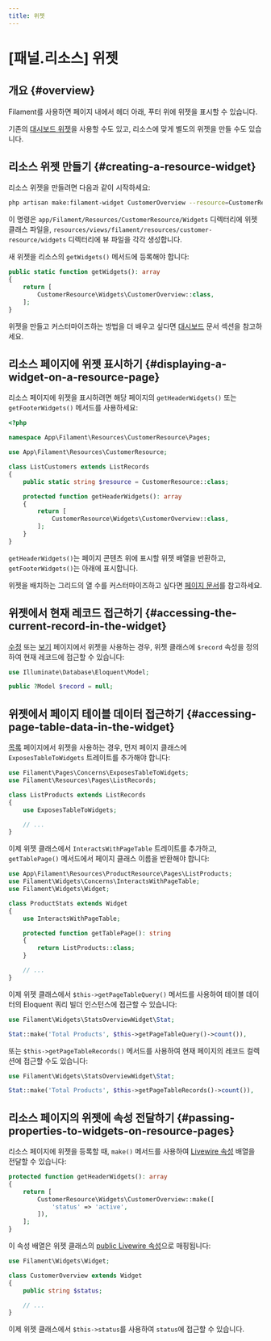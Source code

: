 ```yaml
---
title: 위젯
---
```

# [패널.리소스] 위젯

## 개요 {#overview}

<LaracastsBanner
    title="위젯"
    description="Laracasts에서 Filament로 빠르게 Laravel 개발하기 시리즈의 '위젯 추가하기' 강의를 시청하세요 - Filament 리소스에 위젯을 추가하는 기본을 배울 수 있습니다."
    url="https://laracasts.com/series/rapid-laravel-development-with-filament/episodes/15"
    series="rapid-laravel-development"
/>

Filament를 사용하면 페이지 내에서 헤더 아래, 푸터 위에 위젯을 표시할 수 있습니다.

기존의 [대시보드 위젯](../dashboard)을 사용할 수도 있고, 리소스에 맞게 별도의 위젯을 만들 수도 있습니다.

## 리소스 위젯 만들기 {#creating-a-resource-widget}

리소스 위젯을 만들려면 다음과 같이 시작하세요:

```bash
php artisan make:filament-widget CustomerOverview --resource=CustomerResource
```

이 명령은 `app/Filament/Resources/CustomerResource/Widgets` 디렉터리에 위젯 클래스 파일을, `resources/views/filament/resources/customer-resource/widgets` 디렉터리에 뷰 파일을 각각 생성합니다.

새 위젯을 리소스의 `getWidgets()` 메서드에 등록해야 합니다:

```php
public static function getWidgets(): array
{
    return [
        CustomerResource\Widgets\CustomerOverview::class,
    ];
}
```

위젯을 만들고 커스터마이즈하는 방법을 더 배우고 싶다면 [대시보드](../dashboard) 문서 섹션을 참고하세요.

## 리소스 페이지에 위젯 표시하기 {#displaying-a-widget-on-a-resource-page}

리소스 페이지에 위젯을 표시하려면 해당 페이지의 `getHeaderWidgets()` 또는 `getFooterWidgets()` 메서드를 사용하세요:

```php
<?php

namespace App\Filament\Resources\CustomerResource\Pages;

use App\Filament\Resources\CustomerResource;

class ListCustomers extends ListRecords
{
    public static string $resource = CustomerResource::class;

    protected function getHeaderWidgets(): array
    {
        return [
            CustomerResource\Widgets\CustomerOverview::class,
        ];
    }
}
```

`getHeaderWidgets()`는 페이지 콘텐츠 위에 표시할 위젯 배열을 반환하고, `getFooterWidgets()`는 아래에 표시합니다.

위젯을 배치하는 그리드의 열 수를 커스터마이즈하고 싶다면 [페이지 문서](../pages#customizing-the-widgets-grid)를 참고하세요.

## 위젯에서 현재 레코드 접근하기 {#accessing-the-current-record-in-the-widget}

[수정](editing-records) 또는 [보기](viewing-records) 페이지에서 위젯을 사용하는 경우, 위젯 클래스에 `$record` 속성을 정의하여 현재 레코드에 접근할 수 있습니다:

```php
use Illuminate\Database\Eloquent\Model;

public ?Model $record = null;
```

## 위젯에서 페이지 테이블 데이터 접근하기 {#accessing-page-table-data-in-the-widget}

[목록](listing-records) 페이지에서 위젯을 사용하는 경우, 먼저 페이지 클래스에 `ExposesTableToWidgets` 트레이트를 추가해야 합니다:

```php
use Filament\Pages\Concerns\ExposesTableToWidgets;
use Filament\Resources\Pages\ListRecords;

class ListProducts extends ListRecords
{
    use ExposesTableToWidgets;

    // ...
}
```

이제 위젯 클래스에서 `InteractsWithPageTable` 트레이트를 추가하고, `getTablePage()` 메서드에서 페이지 클래스 이름을 반환해야 합니다:

```php
use App\Filament\Resources\ProductResource\Pages\ListProducts;
use Filament\Widgets\Concerns\InteractsWithPageTable;
use Filament\Widgets\Widget;

class ProductStats extends Widget
{
    use InteractsWithPageTable;

    protected function getTablePage(): string
    {
        return ListProducts::class;
    }

    // ...
}
```

이제 위젯 클래스에서 `$this->getPageTableQuery()` 메서드를 사용하여 테이블 데이터의 Eloquent 쿼리 빌더 인스턴스에 접근할 수 있습니다:

```php
use Filament\Widgets\StatsOverviewWidget\Stat;

Stat::make('Total Products', $this->getPageTableQuery()->count()),
```

또는 `$this->getPageTableRecords()` 메서드를 사용하여 현재 페이지의 레코드 컬렉션에 접근할 수도 있습니다:

```php
use Filament\Widgets\StatsOverviewWidget\Stat;

Stat::make('Total Products', $this->getPageTableRecords()->count()),
```

## 리소스 페이지의 위젯에 속성 전달하기 {#passing-properties-to-widgets-on-resource-pages}

리소스 페이지에 위젯을 등록할 때, `make()` 메서드를 사용하여 [Livewire 속성](https://livewire.laravel.com/docs/properties) 배열을 전달할 수 있습니다:

```php
protected function getHeaderWidgets(): array
{
    return [
        CustomerResource\Widgets\CustomerOverview::make([
            'status' => 'active',
        ]),
    ];
}
```

이 속성 배열은 위젯 클래스의 [public Livewire 속성](https://livewire.laravel.com/docs/properties)으로 매핑됩니다:

```php
use Filament\Widgets\Widget;

class CustomerOverview extends Widget
{
    public string $status;

    // ...
}
```

이제 위젯 클래스에서 `$this->status`를 사용하여 `status`에 접근할 수 있습니다.
